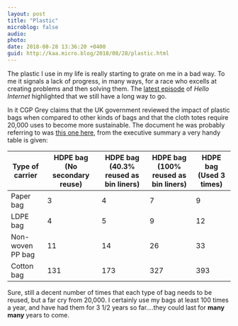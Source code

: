 ```yaml
---
layout: post
title: "Plastic"
microblog: false
audio: 
photo: 
date: 2018-08-28 13:36:20 +0400
guid: http://kaa.micro.blog/2018/08/28/plastic.html
---
```

The plastic I use in my life is really starting to grate on me in a bad way. To me it signals a lack of progress, in many ways, for a race who excells at creating problems and then solving them. The [latest episode](https://www.hellointernet.fm/podcast/hi-107-one-year-of-weird) of _Hello Internet_ highlighted that we still have a long way to go. 

In it CGP Grey claims that the UK government reviewed the impact of plastic bags when compared to other kinds of bags and that the cloth totes require 20,000 uses to become more sustainable. The document he was probably referring to was [this one here](https://assets.publishing.service.gov.uk/government/uploads/system/uploads/attachment_data/file/291023/scho0711buan-e-e.pdf), from the executive summary a very handy table is given:

| Type of carrier  | HDPE bag (No secondary reuse)  | HDPE bag (40.3% reused as bin liners) | HDPE bag (100% reused as bin liners) | HDPE bag (Used 3 times) |
|---|---|---|---|---|
| Paper bag  |  3  |  4  |  7  |  9  |
| LDPE bag  |  4  |  5  |  9  |  12  |
| Non-woven PP bag  |  11  |  14  |  26  |  33  |
| Cotton bag  |  131  |  173  |  327  |  393  |

Sure, still a decent number of times that each type of bag needs to be reused, but a far cry from 20,000. I certainly use my bags at least 100 times a year, and have had them for 3 1/2 years so far....they could last for **many many** years to come.
